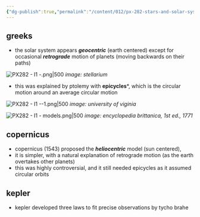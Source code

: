 ```yaml
---
{"dg-publish":true,"permalink":"/content/012/px-282-stars-and-solar-system/term-2-solar-system/i-planetary-motion/px-282-i1-models/","noteIcon":"1","created":"2025-01-10T16:39:18.920+00:00","updated":"2025-01-17T11:08:06.553+00:00"}
---
```


## greeks
 - the solar system appears ***geocentric*** (earth centered) except for occasional ***retrograde*** motion of planets (moving backwards on their paths)
 
 ![PX282 - I1 -.png|500](/img/user/pics/PX282%20-%20I1%20-.png)
*image: stellarium*

- this was explained by ptolemy with **epicycles***, which is the circular motion around an average circular motion

![PX282 - I1 --1.png|500](/img/user/pics/PX282%20-%20I1%20--1.png)
*image: university of viginia*

![PX282 - I1 - models.png|500](/img/user/pics/PX282%20-%20I1%20-%20models.png)
*image: encyclopedia brittanica, 1st ed., 1771*

## copernicus
- copernicus (1543) proposed the ***heliocentric*** model (sun centered), 
- it is simpler, with a natural explanation of retrograde motion (as the earth overtakes other planets)
- this was highly controversial, and it still needed epicycles as it assumed circular orbits

## kepler
- kepler developed three laws to fit precise observations by tycho brahe

